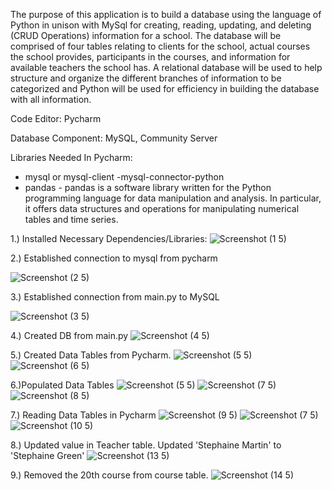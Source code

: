 The purpose of this application is to build a database using the language of Python in unison with MySql for creating, reading, updating, and deleting (CRUD Operations) information for a school. The database will be comprised of four tables relating to clients for the school, actual courses the school provides, participants in the courses, and information for available teachers the school has. A relational database will be used to help structure and organize the different branches of information to be categorized and Python will be used for efficiency in building the database with all information.

Code Editor:
Pycharm

Database Component:
    MySQL, Community Server

Libraries Needed In Pycharm:
- mysql or mysql-client
-mysql-connector-python
- pandas - pandas is a software library written for the Python programming language 
for data manipulation and analysis. In particular, it offers data structures and operations for 
manipulating numerical tables and time series.

1.) Installed Necessary Dependencies/Libraries:
![Screenshot (1 5)](https://github.com/Dranell/MySQL_Python_CRUD_Operations_School_Exercise/assets/173842921/0838fb61-f86b-44e0-a628-1a0ecfed7cda)



2.) Established connection to mysql from pycharm

![Screenshot (2 5)](https://github.com/Dranell/MySQL_Python_CRUD_Operations_School_Exercise/assets/173842921/6e3febb5-2174-4112-807f-6a8940c5cf2c)

3.) Established connection from main.py to MySQL

![Screenshot (3 5)](https://github.com/Dranell/MySQL_Python_CRUD_Operations_School_Exercise/assets/173842921/7a395653-8575-42a8-96ba-93f33c1c55b5)

4.) Created DB from main.py
![Screenshot (4 5)](https://github.com/Dranell/MySQL_Python_CRUD_Operations_School_Exercise/assets/173842921/3769aae3-0205-4a6c-a7a1-c0b1bf67c883)



5.) Created Data Tables from Pycharm.
![Screenshot (5 5)](https://github.com/Dranell/MySQL_Python_CRUD_Operations_School_Exercise/assets/173842921/74d0f8ce-a74b-48bd-b9db-86859caee413)
![Screenshot (6 5)](https://github.com/Dranell/MySQL_Python_CRUD_Operations_School_Exercise/assets/173842921/7ca2f13a-8a84-4c54-882d-3af63e0cc400)

6.)Populated Data Tables
![Screenshot (5 5)](https://github.com/Dranell/MySQL_Python_CRUD_Operations_School_Exercise/assets/173842921/424b7beb-f79f-4fd0-b118-e8700a7a521f)
![Screenshot (7 5)](https://github.com/Dranell/MySQL_Python_CRUD_Operations_School_Exercise/assets/173842921/a8a85496-854c-411d-87c1-0d19b666127d)
![Screenshot (8 5)](https://github.com/Dranell/MySQL_Python_CRUD_Operations_School_Exercise/assets/173842921/d5aba3b4-7dbb-4e1a-a435-abcb7c0fce01)

7.) Reading Data Tables  in Pycharm
![Screenshot (9 5)](https://github.com/Dranell/MySQL_Python_CRUD_Operations_School_Exercise/assets/173842921/be548a49-8436-4eea-9139-3c6e81879caf)
![Screenshot (7 5)](https://github.com/Dranell/MySQL_Python_CRUD_Operations_School_Exercise/assets/173842921/8b9c7996-c8ab-408b-ace0-97531f2e907d)
![Screenshot (10 5)](https://github.com/Dranell/MySQL_Python_CRUD_Operations_School_Exercise/assets/173842921/0b7d522e-5fa6-49d1-bc93-5e6d9c652746)

8.) Updated value in Teacher table. Updated 'Stephaine Martin' to 'Stephaine Green'
![Screenshot (13 5)](https://github.com/Dranell/MySQL_Python_CRUD_Operations_School_Exercise/assets/173842921/07c12924-ace5-491d-836e-5bf462c6c2d4)


9.) Removed the 20th course from course table.
![Screenshot (14 5)](https://github.com/Dranell/MySQL_Python_CRUD_Operations_School_Exercise/assets/173842921/21eefefc-05a6-410f-8290-f9b04cf392b3)

